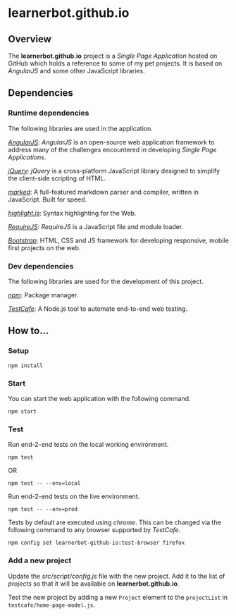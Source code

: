 # learnerbot.github.io

## Overview

The **learnerbot.github.io** project is a *Single Page Application* hosted on GitHub which holds a reference to some of my pet projects. It is based on *AngularJS* and some other JavaScript libraries.

## Dependencies

### Runtime dependencies

The following libraries are used in the application.

*[AngularJS](https://angularjs.org/)*: *AngularJS* is an open-source web application framework to address many of the challenges encountered in developing *Single Page Applications*.

*[jQuery](https://jquery.com/)*: *jQuery* is a cross-platform JavaScript library designed to simplify the client-side scripting of HTML.

*[marked](https://github.com/chjj/marked)*: A full-featured markdown parser and compiler, written in JavaScript. Built for speed.

*[highlight.js](https://highlightjs.org/)*: Syntax highlighting for the Web.

*[RequireJS](http://requirejs.org/)*: *RequireJS* is a JavaScript file and module loader.

*[Bootstrap](http://getbootstrap.com/)*: HTML, CSS and JS framework for developing responsive, mobile first projects on the web.

### Dev dependencies

The following libraries are used for the development of this project.

*[npm](https://www.npmjs.com/)*: Package manager.

*[TestCafe](https://devexpress.github.io/testcafe/)*: A Node.js tool to automate end-to-end web testing.

## How to...

### Setup

`npm install`

### Start

You can start the web application with the following command.

`npm start`

### Test

Run end-2-end tests on the local working environment.

`npm test`

OR

`npm test -- --env=local`

Run end-2-end tests on the live environment.

`npm test -- --env=prod`

Tests by default are executed using *chrome*. This can be changed via the following command to any browser supported by *TestCafe*.

`npm config set learnerbot-github-io:test-browser firefox`

### Add a new project

Update the *src/script/config.js* file with the new project. Add it to the list of *projects* so that it will be available on **learnerbot.github.io**. 

Test the new project by adding a new `Project` element to the `projectList` in `testcafe/home-page-model.js`.
